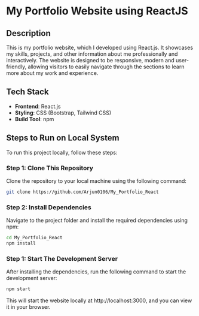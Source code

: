 # My Portfolio Website using ReactJS

## Description
This is my portfolio website, which I developed using React.js. It showcases my skills, projects, and other information about me professionally and interactively. The website is designed to be responsive, modern and user-friendly, allowing visitors to easily navigate through the sections to learn more about my work and experience.

## Tech Stack
- **Frontend**: React.js
- **Styling**: CSS (Bootstrap, Tailwind CSS)
- **Build Tool**: npm

## Steps to Run on Local System

To run this project locally, follow these steps:

### Step 1: Clone This Repository
Clone the repository to your local machine using the following command:
```bash
git clone https://github.com/Arjun0106/My_Portfolio_React
```
### Step 2: Install Dependencies
Navigate to the project folder and install the required dependencies using npm:
```bash
cd My_Portfolio_React
npm install
```
### Step 1: Start The Development Server
After installing the dependencies, run the following command to start the development server:
```bash
npm start
```
This will start the website locally at http://localhost:3000, and you can view it in your browser.
